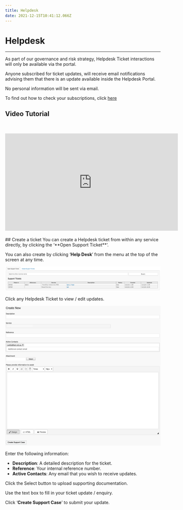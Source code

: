 ```yaml
---
title: Helpdesk
date: 2021-12-15T10:41:12.066Z
---
```

# **Helpdesk**

- - -

As part of our governance and risk strategy, Helpdesk Ticket interactions will only be available via the portal.

Anyone subscribed for ticket updates, will receive email notifications advising them that there is an update available inside the Helpdesk Portal.

No personal information will be sent via email.

To find out how to check your subscriptions, click [here](https://kb.cadiz3.com.au/guides/ember/management_portals.html#account-management)

## Video Tutorial
<br>
<br>

<iframe width="560" height="315" src="https://www.youtube.com/embed/tAMCsroGePU" title="YouTube video player" frameborder="0" allow="accelerometer; autoplay=0; clipboard-write; encrypted-media; gyroscope; picture-in-picture; web-share" allowfullscreen></iframe>

<br>
<br>
## Create a ticket
You can create a Helpdesk ticket from within any service directly, by clicking the ‘**Open Support Ticket**’.

You can also create by clicking ‘**Help Desk**’ from the menu at the top of the screen at any time.

<img src="../../images/helpdesk_dashboard.png" alt="helpdesk dashboard" title="helpdesk dashboard"/>

Click any Helpdesk Ticket to view / edit updates.

<img src="../../images/Create_New_Helpdesk_Ticket.png" alt="Create new helpdesk ticket" title="helpdesk ticket"/>

Enter the following information:

-	**Description**: A detailed description for the ticket.
-	**Reference**: Your internal reference number.
-	**Active Contacts**: Any email that you wish to receive updates.

Click the Select button to upload supporting documentation.

Use the text box to fill in your ticket update / enquiry.

Click ‘**Create Support Case**’ to submit your update.

